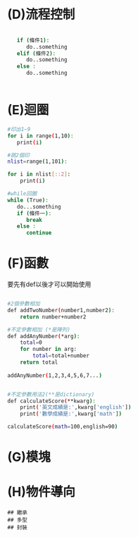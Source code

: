 # (D)流程控制
```sh
   
   if (條件1):
      do..something
   elif (條件2):
      do..something
   else :
      do..something
      
```

# (E)迴圈
```sh
#印出1~9
for i in range(1,10):
   print(i)

#跳2個印
nlist=range(1,101):

for i in nlist[::2]:
    print(i)

#while回圈
while (True):
   do...something
   if (條件一):
      break
   else :
      continue

```
# (F)函數
要先有def以後才可以開始使用
```sh

#2個參數相加
def addTwoNumber(number1,number2):
    return number+number2

#不定參數相加 (*是陣列)
def addAnyNumber(*arg):
    total=0
    for number in arg:
        total=total+number
    return total
    
addAnyNumber(1,2,3,4,5,6,7...)


#不定參數用法2(**是dictionary)
def calculateScore(**kwarg):
    print('英文成績是:',kwarg['english'])
    print('數學成績是:',kwarg['math'])

calculateScore(math=100,english=90)

```
# (G)模塊

# (H)物件導向
    ## 繼承
    ## 多型
    ## 封裝

